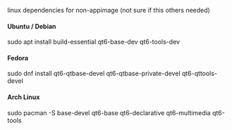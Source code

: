 linux dependencies for non-appimage (not sure if this others needed)

#### Ubuntu / Debian

sudo apt install build-essential qt6-base-dev qt6-tools-dev 

#### Fedora

sudo dnf install qt6-qtbase-devel qt6-qtbase-private-devel qt6-qttools-devel 

#### Arch Linux

sudo pacman -S base-devel qt6-base qt6-declarative qt6-multimedia qt6-tools

